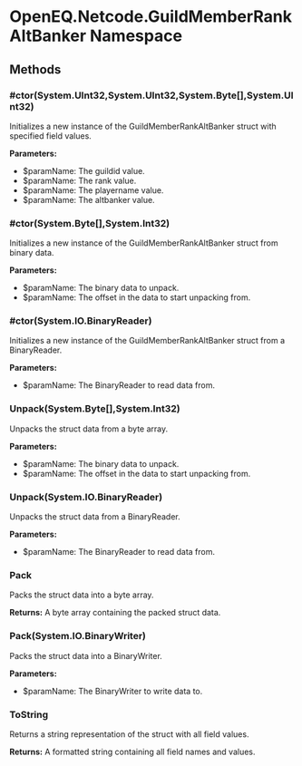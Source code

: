 ﻿# OpenEQ.Netcode.GuildMemberRankAltBanker Namespace

## Methods

### #ctor(System.UInt32,System.UInt32,System.Byte[],System.UInt32)

Initializes a new instance of the GuildMemberRankAltBanker struct with specified field values.

**Parameters:**

- $paramName: The guildid value.
- $paramName: The rank value.
- $paramName: The playername value.
- $paramName: The altbanker value.

### #ctor(System.Byte[],System.Int32)

Initializes a new instance of the GuildMemberRankAltBanker struct from binary data.

**Parameters:**

- $paramName: The binary data to unpack.
- $paramName: The offset in the data to start unpacking from.

### #ctor(System.IO.BinaryReader)

Initializes a new instance of the GuildMemberRankAltBanker struct from a BinaryReader.

**Parameters:**

- $paramName: The BinaryReader to read data from.

### Unpack(System.Byte[],System.Int32)

Unpacks the struct data from a byte array.

**Parameters:**

- $paramName: The binary data to unpack.
- $paramName: The offset in the data to start unpacking from.

### Unpack(System.IO.BinaryReader)

Unpacks the struct data from a BinaryReader.

**Parameters:**

- $paramName: The BinaryReader to read data from.

### Pack

Packs the struct data into a byte array.

**Returns:** A byte array containing the packed struct data.

### Pack(System.IO.BinaryWriter)

Packs the struct data into a BinaryWriter.

**Parameters:**

- $paramName: The BinaryWriter to write data to.

### ToString

Returns a string representation of the struct with all field values.

**Returns:** A formatted string containing all field names and values.



